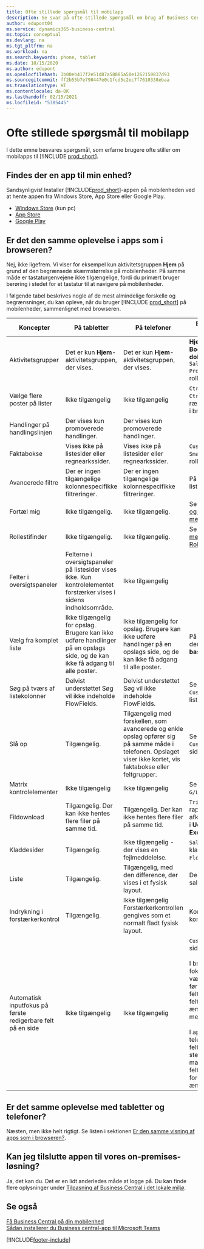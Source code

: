 ```yaml
---
title: Ofte stillede spørgsmål til mobilapp
description: Se svar på ofte stillede spørgsmål om brug af Business Central på din telefon eller tablet.
author: edupont04
ms.service: dynamics365-business-central
ms.topic: conceptual
ms.devlang: na
ms.tgt_pltfrm: na
ms.workload: na
ms.search.keywords: phone, tablet
ms.date: 10/15/2020
ms.author: edupont
ms.openlocfilehash: 3b00eb417f2e51d87a58885a50e1262150837d93
ms.sourcegitcommit: ff2b55b7e790447e0c1fcd5c2ec7f7610338ebaa
ms.translationtype: HT
ms.contentlocale: da-DK
ms.lasthandoff: 02/15/2021
ms.locfileid: "5385445"
---
```

# <a name="mobile-apps-faq"></a>Ofte stillede spørgsmål til mobilapp

I dette emne besvares spørgsmål, som erfarne brugere ofte stiller om mobilapps til [!INCLUDE [prod_short](includes/prod_short.md)].  

## <a name="is-there-an-app-for-my-device"></a>Findes der en app til min enhed?

Sandsynligvis! Installer [!INCLUDE[prod_short](includes/prod_short.md)]-appen på mobilenheden ved at hente appen fra Windows Store, App Store eller Google Play.

- [Windows Store](https://go.microsoft.com/fwlink/?LinkId=734848) (kun pc)
- [App Store](https://go.microsoft.com/fwlink/?LinkId=734847)
- [Google Play](https://go.microsoft.com/fwlink/?LinkId=734849)

## <a name="is-it-the-same-experience-in-the-apps-as-in-the-browser"></a>Er det den samme oplevelse i apps som i browseren?

Nej, ikke ligefrem. Vi viser for eksempel kun aktivitetsgruppen **Hjem** på grund af den begrænsede skærmstørrelse på mobilenheder. På samme måde er tastaturgenvejene ikke tilgængelige, fordi du primært bruger berøring i stedet for et tastatur til at navigere på mobilenheder.

I følgende tabel beskrives nogle af de mest almindelige forskelle og begrænsninger, du kan opleve, når du bruger [!INCLUDE [prod_short](includes/prod_short.md)] på mobilenheder, sammenlignet med browseren.

| Koncepter | På tabletter | På telefoner | Eksempel fra browseren |
|--|--|--|--|
| Aktivitetsgrupper | Det er kun **Hjem**-aktivitetsgruppen, der vises. | Det er kun **Hjem**-aktivitetsgruppen, der vises. | **Hjem** og **Bogførte dokumenter** i `Sales Order Processor`-rollecenteret. |  |
| Vælge flere poster på lister | Ikke tilgængelig | Ikke tilgængelig | `Ctrl+A` eller `Ctrl+Click` på rækker på en liste i browseren. |
| Handlinger på handlingslinjen | Der vises kun promoverede handlinger. | Der vises kun promoverede handlinger. |  |
| Faktabokse | Vises ikke på listesider eller regnearkssider. | Vises ikke på listesider eller regnearkssider. | `Customer`-liste i `Small Business`-rollecenter. |
| Avancerede filtre | Der er ingen tilgængelige kolonnespecifikke filtreringer. | Der er ingen tilgængelige kolonnespecifikke filtreringer. | På `Customer`-listesiden. |
| Fortæl mig | Ikke tilgængelig. | Ikke tilgængelig. | Se [Søg efter sider og oplysninger med Fortæl mig](ui-search.md). |  |
| Rollestifinder | Ikke tilgængelig. | Ikke tilgængelig. | Se [Søg efter sider med Rollestifinder](ui-role-explorer.md). |
| Felter i oversigtspaneler | Felterne i oversigtspaneler på listesider vises ikke. Kun kontrolelementet forstærker vises i sidens indholdsområde. | Ikke tilgængelig |  |
| Vælg fra komplet liste | Ikke tilgængelig for opslag. Brugere kan ikke udføre handlinger på en opslags side, og de kan ikke få adgang til alle poster. | Ikke tilgængelig for opslag. Brugere kan ikke udføre handlinger på en opslags side, og de kan ikke få adgang til alle poster. | På `Item Card`, når der vælges **basisenheder**. |
| Søg på tværs af listekolonner | Delvist understøttet Søg vil ikke indeholde FlowFields. | Delvist understøttet Søg vil ikke indeholde FlowFields. | Se eksempler på `Customers`-listesiden. |
| Slå op | Tilgængelig. | Tilgængelig med forskellen, som avancerede og enkle opslag opfører sig på samme måde i telefonen. Opslaget viser ikke kortet, vis faktabokse eller feltgrupper. | Se eksempler på `Customer Card`-siden. |
| Matrix kontrolelementer | Ikke tilgængelig | Ikke tilgængelig | Se eksemplet i `G/L Budget`. |
| Fildownload | Tilgængelig. Der kan ikke hentes flere filer på samme tid. | Tilgængelig. Der kan ikke hentes flere filer på samme tid. | `Trial Balance`-rapport i afkrydsningsfeltet i **Udskriv til Excel**. |
| Kladdesider | Tilgængelig. | Ikke tilgængelig - der vises en fejlmeddelelse. | `Sales Price`-kladde eller `Cash Flow`-regneark. |
| Liste | Tilgængelig. | Tilgængelig, med den difference, der vises i et fysisk layout. | Debitor- eller salgsordresider. |
| Indrykning i forstærkerkontrol | Tilgængelig. | Ikke tilgængelig Forstærkerkontrollen gengives som et normalt fladt fysisk layout. | Kontoplan- og kontaktlistesider. |
| Automatisk inputfokus på første redigerbare felt på en side | Ikke tilgængelig | Ikke tilgængelig | `Customer Card`-side.<BR /><BR />I browseren vil fokus automatisk være på det første redigerbare felt (f. eks `Name`-feltet), så du kan ændre værdien med det samme.<BR /><BR />I apps til tablet og telefon er dette felt ikke i fokus. I stedet skal du manuelt markere feltet for at foretage ændringer.|

## <a name="is-it-the-same-experience-on-tables-and-phones"></a>Er det samme oplevelse med tabletter og telefoner?

Næsten, men ikke helt rigtigt. Se listen i sektionen [Er den samme visning af apps som i browseren?](#is-it-the-same-experience-in-the-apps-as-in-the-browser).  

## <a name="can-i-connect-the-app-to-our-on-premises-solution"></a>Kan jeg tilslutte appen til vores on-premises-løsning?

Ja, det kan du. Det er en lidt anderledes måde at logge på. Du kan finde flere oplysninger under [Tilpasning af Business Central i det lokale miljø](install-mobile-app.md#using-business-central-on-premises).  

## <a name="see-also"></a>Se også

[Få Business Central på din mobilenhed](install-mobile-app.md)  
[Sådan installerer du Business central-app til Microsoft Teams](across-install-app-for-teams.md)  


[!INCLUDE[footer-include](includes/footer-banner.md)]